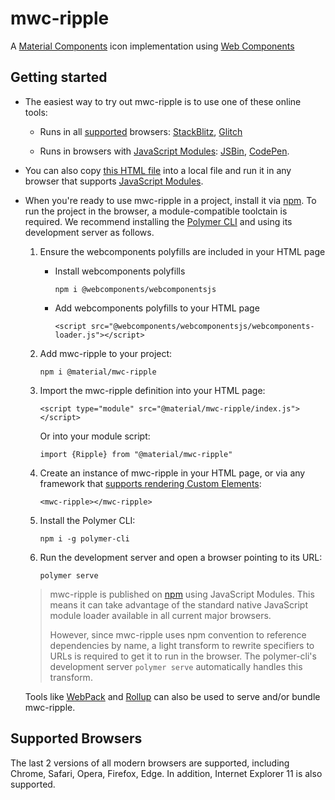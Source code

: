 # mwc-ripple
A [Material Components](https://material.io/components/) icon implementation using [Web Components](https://www.webcomponents.org/introduction)

## Getting started

 * The easiest way to try out mwc-ripple is to use one of these online tools:

    * Runs in all [supported](#supported-browsers) browsers: [StackBlitz](https://stackblitz.com/edit/mwc-icon-example?file=index.js), [Glitch](https://glitch.com/edit/#!/mwc-icon-example?path=index.html)

    * Runs in browsers with [JavaScript Modules](https://caniuse.com/#search=modules): [JSBin](http://jsbin.com/qibisux/edit?html,output),
    [CodePen](https://codepen.io/azakus/pen/deZLja).

* You can also copy [this HTML file](https://gist.githubusercontent.com/azakus/f01e9fc2ed04e781ad5a52ded7b296e7/raw/266f2f4f91cbfe89b2acc6ec63957b1a3cfe9b39/index.html) into a local file and run it in any browser that supports [JavaScript Modules]((https://caniuse.com/#search=modules)).

* When you're ready to use mwc-ripple in a project, install it via [npm](https://www.npmjs.com/). To run the project in the browser, a module-compatible toolctain is required. We recommend installing the [Polymer CLI](https://github.com/Polymer/polymer-cli) and using its development server as follows.

  1. Ensure the webcomponents polyfills are included in your HTML page

      - Install webcomponents polyfills

          ```npm i @webcomponents/webcomponentsjs```

      - Add webcomponents polyfills to your HTML page

          ```<script src="@webcomponents/webcomponentsjs/webcomponents-loader.js"></script>```

  1. Add mwc-ripple to your project:

      ```npm i @material/mwc-ripple```

  1. Import the mwc-ripple definition into your HTML page:

      ```<script type="module" src="@material/mwc-ripple/index.js"></script>```

      Or into your module script:

      ```import {Ripple} from "@material/mwc-ripple"```

  1. Create an instance of mwc-ripple in your HTML page, or via any framework that [supports rendering Custom Elements](https://custom-elements-everywhere.com/):

      ```<mwc-ripple></mwc-ripple>```

  1. Install the Polymer CLI:

      ```npm i -g polymer-cli```

  1. Run the development server and open a browser pointing to its URL:

      ```polymer serve```

  > mwc-ripple is published on [npm](https://www.npmjs.com/package/@material/mwc-ripple) using JavaScript Modules.
  This means it can take advantage of the standard native JavaScript module loader available in all current major browsers.
  >
  > However, since mwc-ripple uses npm convention to reference dependencies by name, a light transform to rewrite specifiers to URLs is required to get it to run in the browser. The polymer-cli's development server `polymer serve` automatically handles this transform.

  Tools like [WebPack](https://webpack.js.org/) and [Rollup](https://rollupjs.org/) can also be used to serve and/or bundle mwc-ripple.

## Supported Browsers

The last 2 versions of all modern browsers are supported, including
Chrome, Safari, Opera, Firefox, Edge. In addition, Internet Explorer 11 is also supported.